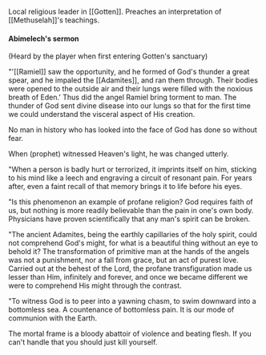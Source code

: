 Local religious leader in [[Gotten]]. Preaches an interpretation of [[Methuselah]]'s teachings.
#### Abimelech's sermon
(Heard by the player when first entering Gotten's sanctuary)

"'[[Ramiel]] saw the opportunity, and he formed of God's thunder a great spear, and he impaled the [[Adamites]], and ran them through. Their bodies were opened to the outside air and their lungs were filled with the noxious breath of Eden.' Thus did the angel Ramiel bring torment to man. The thunder of God sent divine disease into our lungs so that for the first time we could understand the visceral aspect of His creation.

No man in history who has looked into the face of God has done so without fear.

When (prophet) witnessed Heaven's light, he was changed utterly.

"When a person is badly hurt or terrorized, it imprints itself on him, sticking to his mind like a leech and engraving a circuit of resonant pain. For years after, even a faint recall of that memory brings it to life before his eyes.

"Is this phenomenon an example of profane religion? God requires faith of us, but nothing is more readily believable than the pain in one's own body. Physicians have proven scientifically that any man's spirit can be broken.

"The ancient Adamites, being the earthly capillaries of the holy spirit, could not comprehend God's might, for what is a beautiful thing without an eye to behold it? The transformation of primitive man at the hands of the angels was not a punishment, nor a fall from grace, but an act of purest love. Carried out at the behest of the Lord, the profane transfiguration made us lesser than Him, infinitely and forever, and once we became different we were to comprehend His might through the contrast.

"To witness God is to peer into a yawning chasm, to swim downward into a bottomless sea. A countenance of bottomless pain. It is our mode of communion with the Earth.

The mortal frame is a bloody abattoir of violence and beating flesh. If you can't handle that you should just kill yourself.